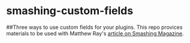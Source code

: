 # smashing-custom-fields
##Three ways to use custom fields for your plugins. 
This repo provices materials to be used with Matthew Ray's [article on Smashing Magazine](https://www.smashingmagazine.com/2016/04/three-approaches-to-adding-configurable-fields-to-your-plugin/).
